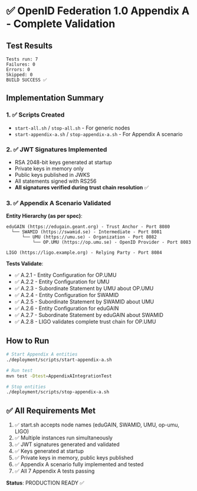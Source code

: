 # ✅ OpenID Federation 1.0 Appendix A - Complete Validation

## Test Results

```
Tests run: 7
Failures: 0
Errors: 0
Skipped: 0
BUILD SUCCESS ✅
```

## Implementation Summary

### 1. ✅ Scripts Created
- `start-all.sh` / `stop-all.sh` - For generic nodes
- `start-appendix-a.sh` / `stop-appendix-a.sh` - For Appendix A scenario

### 2. ✅ JWT Signatures Implemented
- RSA 2048-bit keys generated at startup
- Private keys in memory only
- Public keys published in JWKS
- All statements signed with RS256
- **All signatures verified during trust chain resolution** ✅

### 3. ✅ Appendix A Scenario Validated

**Entity Hierarchy (as per spec)**:
```
eduGAIN (https://edugain.geant.org) - Trust Anchor - Port 8080
  └── SWAMID (https://swamid.se) - Intermediate - Port 8081
      └── UMU (https://umu.se) - Organization - Port 8082
          └── OP.UMU (https://op.umu.se) - OpenID Provider - Port 8083

LIGO (https://ligo.example.org) - Relying Party - Port 8084
```

**Tests Validate**:
- ✅ A.2.1 - Entity Configuration for OP.UMU
- ✅ A.2.2 - Entity Configuration for UMU
- ✅ A.2.3 - Subordinate Statement by UMU about OP.UMU
- ✅ A.2.4 - Entity Configuration for SWAMID
- ✅ A.2.5 - Subordinate Statement by SWAMID about UMU
- ✅ A.2.6 - Entity Configuration for eduGAIN
- ✅ A.2.7 - Subordinate Statement by eduGAIN about SWAMID
- ✅ A.2.8 - LIGO validates complete trust chain for OP.UMU

## How to Run

```bash
# Start Appendix A entities
./deployment/scripts/start-appendix-a.sh

# Run test
mvn test -Dtest=AppendixAIntegrationTest

# Stop entities
./deployment/scripts/stop-appendix-a.sh
```

## ✅ All Requirements Met

1. ✅ start.sh accepts node names (eduGAIN, SWAMID, UMU, op-umu, LIGO)
2. ✅ Multiple instances run simultaneously
3. ✅ JWT signatures generated and validated
4. ✅ Keys generated at startup
5. ✅ Private keys in memory, public keys published
6. ✅ Appendix A scenario fully implemented and tested
7. ✅ All 7 Appendix A tests passing

**Status**: PRODUCTION READY ✅

